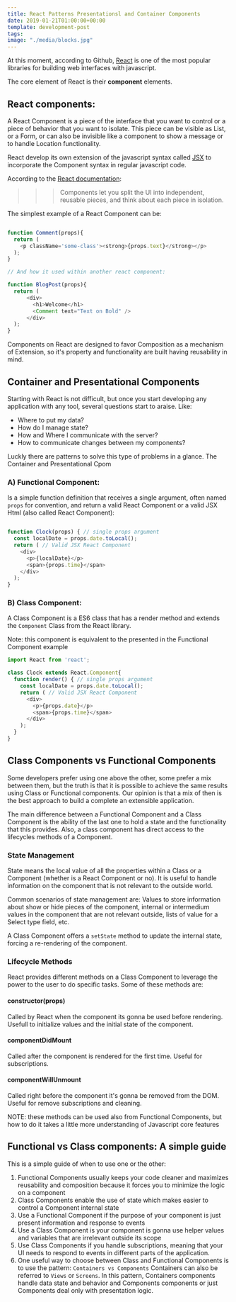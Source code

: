 ```yaml
---
title: React Patterns Presentationsl and Container Components
date: 2019-01-21T01:00:00+00:00
template: development-post
tags: 
image: "./media/blocks.jpg"
---
```


At this moment, according to Github, [React](https://reactjs.org/) is one of the most popular libraries for building web interfaces with javascript.

The core element of React is their **component** elements.


## React components:

A React Component is a piece of the interface that you want to control or a piece of behavior that you want to isolate. This piece can be visible as List, or a Form, or can also be invisible like a component to show a message or to handle Location functionality.

React develop its own extension of the javascript syntax called [JSX](https://reactjs.org/docs/introducing-jsx.html) to incorporate the Component syntax in regular javascript code.


According to the [React documentation](https://reactjs.org/docs/components-and-props.html):

>>>Components let you split the UI into independent, reusable pieces, and think about each piece in isolation.


The simplest example of a React Component can be:

```javascript

function Comment(props){
  return (
    <p className='some-class'><strong>{props.text}</strong></p>
  );
}

// And how it used within another react component:

function BlogPost(props){
  return (
      <div>
        <h1>Welcome</h1>
        <Comment text="Text on Bold" />
      </div>        
  );
}
```

Components on React are designed to favor Composition as a mechanism of Extension, so it's property and functionality are built having reusability in mind.


## Container and Presentational Components

Starting with React is not difficult, but once you start developing any application with any tool, several questions start to araise. Like:

- Where to put my data?
- How do I manage state?
- How and Where I communicate with the server?
- How to communicate changes between my components?

Luckly there are patterns to solve this type of problems in a glance. The Container and Presentational Cpom

### A) Functional Component:

Is a simple function definition that receives a single argument, often named `props` for convention, and return a valid React Component or a valid JSX Html (also called React Component):

```javascript

function Clock(props) { // single props argument
  const localDate = props.date.toLocal();
  return ( // Valid JSX React Component
    <div>
      <p>{localDate}</p>
      <span>{props.time}</span>
    </div>
  );
}

```

### B) Class Component:

A Class Component is a ES6 class that has a render method and extends the `Component` Class from the React library.

Note: this component is equivalent to the presented in the Functional Component example


```javascript
import React from 'react';

class Clock extends React.Component{
  function render() { // single props argument
    const localDate = props.date.toLocal();
    return ( // Valid JSX React Component
      <div>
        <p>{props.date}</p>
        <span>{props.time}</span>
      </div>
    );
  }
}

```

## Class Components vs Functional Components


Some developers prefer using one above the other, some prefer a mix between them, but the truth is that it is possible to achieve the same results using Class or Functional components. Our opinion is that a mix of then is the best approach to build a complete an extensible application.


The main difference between a Functional Component and a Class Component is the ability of the last one to hold a state and the functionality that this provides. Also, a class component has direct access to the lifecycles methods of a Component.


### State Management

State means the local value of all the properties within a Class or a Component (whether is a React Component or no). It is useful to handle information on the component that is not relevant to the outside world.


Common scenarios of state management are: Values to store information about show or hide pieces of the component, internal or intermedium values in the component that are not relevant outside, lists of value for a Select type field, etc.


A Class Component offers a `setState` method to update the internal state, forcing a re-rendering of the component.


### Lifecycle Methods

React provides different methods on a Class Component to leverage the power to the user to do specific tasks. Some of these methods are:


#### constructor(props)

Called by React when the component its gonna be used before rendering. Usefull to initialize values and the initial state of the component.

#### componentDidMount

Called after the component is rendered for the first time. Useful for subscriptions.

#### componentWillUnmount

Called right before the component it's gonna be removed from the DOM. Useful for remove subscriptions and cleaning.


NOTE: these methods can be used also from Functional Components, but how to do it takes a little more understanding of Javascript core features


## Functional vs Class components: A simple guide

This is a simple guide of when to use one or the other:

1) Functional Components usually keeps your code cleaner and maximizes reusability and composition because it forces you to minimize the logic on a component
2) Class Components enable the use of state which makes easier to control a Component internal state
3) Use a Functional Component if the purpose of your component is just present information and response to events
4) Use a Class Component is your component is gonna use helper values and variables that are irrelevant outside its scope
5) Use Class Components if you handle subscriptions, meaning that your UI needs to respond to events in different parts of the application.
6) One useful way to choose between Class and Functional Components is to use the pattern: `Containers vs Components` Containers can also be referred to `Views` or `Screens`. In this pattern, Containers components handle data state and behavior and Components components or just Components deal only with presentation logic.


